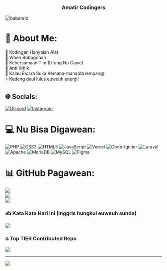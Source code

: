 <h3 align="center">Amatir Codingers</h3>

<p align="left"> <img src="https://komarev.com/ghpvc/?username=babanriz&label=Profile%20views&color=0e75b6&style=flat" alt="babanriz" /> </p>

# 💫 About Me:
🔭 Kodingan Hanyalah Alat<br>👯 When Bobogohan<br>🤝 Kebersamaan Tim (Urang Nu Gawe)<br>🌱 Anti Kritik<br>💬 Kalau Bicara Suka Kemana-mana(da lempang)<br>⚡ Kedeng deui lulus euweuh energi!


## 🌐 Socials:
[![Discord](https://img.shields.io/badge/Discord-%237289DA.svg?logo=discord&logoColor=white)](https://discord.gg/babanriz#4310) [![Instagram](https://img.shields.io/badge/Instagram-%23E4405F.svg?logo=Instagram&logoColor=white)](https://instagram.com/babanriz_) 

# 💻 Nu Bisa Digawean:
![PHP](https://img.shields.io/badge/php-%23777BB4.svg?style=for-the-badge&logo=php&logoColor=white) ![CSS3](https://img.shields.io/badge/css3-%231572B6.svg?style=for-the-badge&logo=css3&logoColor=white) ![HTML5](https://img.shields.io/badge/html5-%23E34F26.svg?style=for-the-badge&logo=html5&logoColor=white) ![JavaScript](https://img.shields.io/badge/javascript-%23323330.svg?style=for-the-badge&logo=javascript&logoColor=%23F7DF1E) ![Vercel](https://img.shields.io/badge/vercel-%23000000.svg?style=for-the-badge&logo=vercel&logoColor=white) ![Code-Igniter](https://img.shields.io/badge/CodeIgniter-%23EF4223.svg?style=for-the-badge&logo=codeIgniter&logoColor=white) ![Laravel](https://img.shields.io/badge/laravel-%23FF2D20.svg?style=for-the-badge&logo=laravel&logoColor=white) ![Apache](https://img.shields.io/badge/apache-%23D42029.svg?style=for-the-badge&logo=apache&logoColor=white) ![MariaDB](https://img.shields.io/badge/MariaDB-003545?style=for-the-badge&logo=mariadb&logoColor=white) ![MySQL](https://img.shields.io/badge/mysql-4479A1.svg?style=for-the-badge&logo=mysql&logoColor=white) ![Figma](https://img.shields.io/badge/figma-%23F24E1E.svg?style=for-the-badge&logo=figma&logoColor=white)
# 📊 GitHub Pagawean:
![](https://github-readme-stats.vercel.app/api?username=babanriz&theme=dark&hide_border=false&include_all_commits=false&count_private=false)<br/>
![](https://nirzak-streak-stats.vercel.app/?user=babanriz&theme=dark&hide_border=false)<br/>
![](https://github-readme-stats.vercel.app/api/top-langs/?username=babanriz&theme=dark&hide_border=false&include_all_commits=false&count_private=false&layout=compact)

### ✍️ Kata Kata Hari Ini (Inggris hungkul euweuh sunda)
![](https://quotes-github-readme.vercel.app/api?type=horizontal&theme=radical)

### 🔝 Top TIER Contributed Repo
![](https://github-contributor-stats.vercel.app/api?username=babanriz&limit=5&theme=shadow_green&combine_all_yearly_contributions=true)

---
[![](https://visitcount.itsvg.in/api?id=babanriz&icon=0&color=0)](https://visitcount.itsvg.in)
